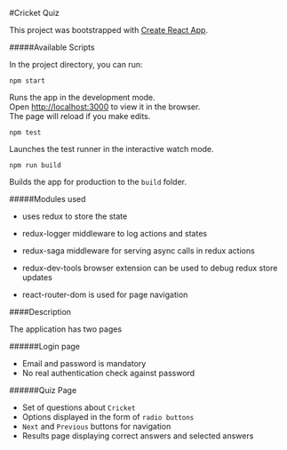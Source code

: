 #Cricket Quiz

This project was bootstrapped with [Create React App](https://github.com/facebook/create-react-app).

#####Available Scripts

In the project directory, you can run:

`npm start`

Runs the app in the development mode.<br />
Open [http://localhost:3000](http://localhost:3000) to view it in the browser.<br />
The page will reload if you make edits.<br />

`npm test`

Launches the test runner in the interactive watch mode.<br />

`npm run build`

Builds the app for production to the `build` folder.<br />

#####Modules used

- uses redux to store the state

- redux-logger middleware to log actions and states

- redux-saga middleware for serving async calls in redux actions

- redux-dev-tools browser extension can be used to debug redux store updates

- react-router-dom is used for page navigation

####Description

The application has two pages

######Login page

- Email and password is mandatory<br/>
- No real authentication check against password<br/>

######Quiz Page

- Set of questions about `Cricket`<br/>
- Options displayed in the form of `radio buttons`<br/>
- `Next` and `Previous` buttons for navigation<br/>
- Results page displaying correct answers and selected answers
